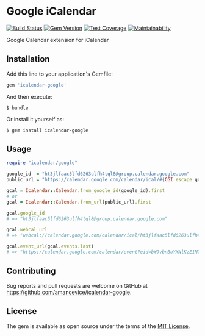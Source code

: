 # Google iCalendar

[![Build Status](https://travis-ci.com/amancevice/icalendar-google.svg?branch=master)](https://travis-ci.com/amancevice/icalendar-google)
[![Gem Version](https://badge.fury.io/rb/icalendar-google.svg)](https://badge.fury.io/rb/icalendar-google)
[![Test Coverage](https://api.codeclimate.com/v1/badges/9262efaca53e186d1801/test_coverage)](https://codeclimate.com/github/amancevice/icalendar-google/test_coverage)
[![Maintainability](https://api.codeclimate.com/v1/badges/9262efaca53e186d1801/maintainability)](https://codeclimate.com/github/amancevice/icalendar-google/maintainability)

Google Calendar extension for iCalendar

## Installation

Add this line to your application's Gemfile:

```ruby
gem 'icalendar-google'
```

And then execute:

    $ bundle

Or install it yourself as:

    $ gem install icalendar-google

## Usage

```ruby
require "icalendar/google"

google_id  = "ht3jlfaac5lfd6263ulfh4tql8@group.calendar.google.com"
public_url = "https://calendar.google.com/calendar/ical/#{CGI.escape google_id}/public/basic.ics"

gcal = Icalendar::Calendar.from_google_id(google_id).first
# or
gcal = Icalendar::Calendar.from_url(public_url).first

gcal.google_id
# => "ht3jlfaac5lfd6263ulfh4tql8@group.calendar.google.com"

gcal.webcal_url
# => "webcal://calendar.google.com/calendar/ical/ht3jlfaac5lfd6263ulfh4tql8%40group.calendar.google.com/public/basic.ics"

gcal.event_url(gcal.events.last)
# => "https://calendar.google.com/calendar/event?eid=bW9vbnBoYXNlKzE1MTY4MzI0MDAwMDAgaHQzamxmYWFjNWxmZDYyNjN1bGZoNHRxbDhAZw"
```

## Contributing

Bug reports and pull requests are welcome on GitHub at https://github.com/amancevice/icalendar-google.

## License

The gem is available as open source under the terms of the [MIT License](https://opensource.org/licenses/MIT).
